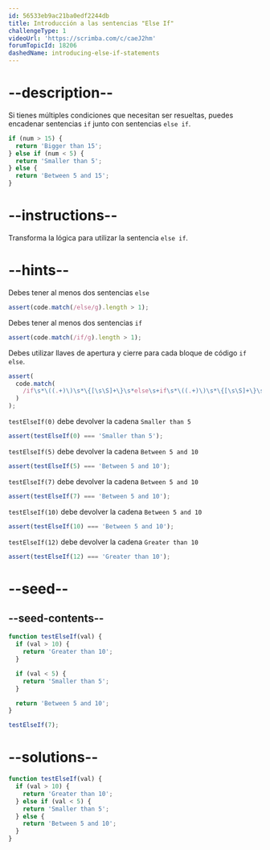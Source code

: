 ```yaml
---
id: 56533eb9ac21ba0edf2244db
title: Introducción a las sentencias "Else If"
challengeType: 1
videoUrl: 'https://scrimba.com/c/caeJ2hm'
forumTopicId: 18206
dashedName: introducing-else-if-statements
---
```


# --description--

Si tienes múltiples condiciones que necesitan ser resueltas, puedes encadenar sentencias `if` junto con sentencias `else if`.

```js
if (num > 15) {
  return 'Bigger than 15';
} else if (num < 5) {
  return 'Smaller than 5';
} else {
  return 'Between 5 and 15';
}
```

# --instructions--

Transforma la lógica para utilizar la sentencia `else if`.

# --hints--

Debes tener al menos dos sentencias `else`

```js
assert(code.match(/else/g).length > 1);
```

Debes tener al menos dos sentencias `if`

```js
assert(code.match(/if/g).length > 1);
```

Debes utilizar llaves de apertura y cierre para cada bloque de código `if else`.

```js
assert(
  code.match(
    /if\s*\((.+)\)\s*\{[\s\S]+\}\s*else\s+if\s*\((.+)\)\s*\{[\s\S]+\}\s*else\s*\{[\s\S]+\s*\}/
  )
);
```

`testElseIf(0)` debe devolver la cadena `Smaller than 5`

```js
assert(testElseIf(0) === 'Smaller than 5');
```

`testElseIf(5)` debe devolver la cadena `Between 5 and 10`

```js
assert(testElseIf(5) === 'Between 5 and 10');
```

`testElseIf(7)` debe devolver la cadena `Between 5 and 10`

```js
assert(testElseIf(7) === 'Between 5 and 10');
```

`testElseIf(10)` debe devolver la cadena `Between 5 and 10`

```js
assert(testElseIf(10) === 'Between 5 and 10');
```

`testElseIf(12)` debe devolver la cadena `Greater than 10`

```js
assert(testElseIf(12) === 'Greater than 10');
```

# --seed--

## --seed-contents--

```js
function testElseIf(val) {
  if (val > 10) {
    return 'Greater than 10';
  }

  if (val < 5) {
    return 'Smaller than 5';
  }

  return 'Between 5 and 10';
}

testElseIf(7);
```

# --solutions--

```js
function testElseIf(val) {
  if (val > 10) {
    return 'Greater than 10';
  } else if (val < 5) {
    return 'Smaller than 5';
  } else {
    return 'Between 5 and 10';
  }
}
```

